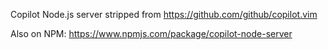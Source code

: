 Copilot Node.js server stripped from https://github.com/github/copilot.vim

Also on NPM: https://www.npmjs.com/package/copilot-node-server
